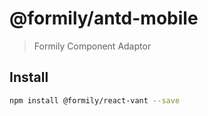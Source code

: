 # @formily/antd-mobile

> Formily Component Adaptor

## Install

```bash
npm install @formily/react-vant --save
```
